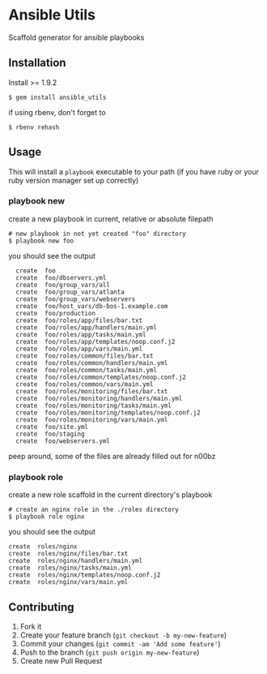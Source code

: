# Ansible Utils

Scaffold generator for ansible playbooks

## Installation

Install >= 1.9.2

    $ gem install ansible_utils

if using rbenv, don't forget to

    $ rbenv rehash

## Usage

This will install a `playbook` executable to your path (if you have ruby or your ruby version manager set up correctly)

### playbook new

create a new playbook in current, relative or absolute filepath

    # new playbook in not yet created "foo" directory
    $ playbook new foo

you should see the output

      create  foo
      create  foo/dbservers.yml
      create  foo/group_vars/all
      create  foo/group_vars/atlanta
      create  foo/group_vars/webservers
      create  foo/host_vars/db-bos-1.example.com
      create  foo/production
      create  foo/roles/app/files/bar.txt
      create  foo/roles/app/handlers/main.yml
      create  foo/roles/app/tasks/main.yml
      create  foo/roles/app/templates/noop.conf.j2
      create  foo/roles/app/vars/main.yml
      create  foo/roles/common/files/bar.txt
      create  foo/roles/common/handlers/main.yml
      create  foo/roles/common/tasks/main.yml
      create  foo/roles/common/templates/noop.conf.j2
      create  foo/roles/common/vars/main.yml
      create  foo/roles/monitoring/files/bar.txt
      create  foo/roles/monitoring/handlers/main.yml
      create  foo/roles/monitoring/tasks/main.yml
      create  foo/roles/monitoring/templates/noop.conf.j2
      create  foo/roles/monitoring/vars/main.yml
      create  foo/site.yml
      create  foo/staging
      create  foo/webservers.yml

peep around, some of the files are already filled out for n00bz

### playbook role

create a new role scaffold in the current directory's playbook

    # create an nginx role in the ./roles directory
    $ playbook role nginx

you should see the output

    create  roles/nginx
    create  roles/nginx/files/bar.txt
    create  roles/nginx/handlers/main.yml
    create  roles/nginx/tasks/main.yml
    create  roles/nginx/templates/noop.conf.j2
    create  roles/nginx/vars/main.yml



## Contributing

1. Fork it
2. Create your feature branch (`git checkout -b my-new-feature`)
3. Commit your changes (`git commit -am 'Add some feature'`)
4. Push to the branch (`git push origin my-new-feature`)
5. Create new Pull Request
